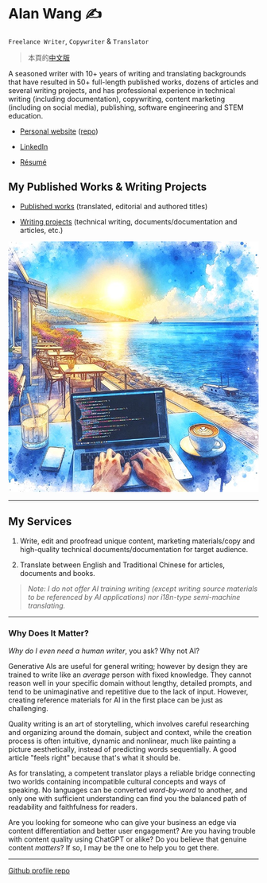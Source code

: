 # Alan Wang ✍️

`Freelance Writer`, `Copywriter` & `Translator`

> 本頁的[中文版](https://github.com/alankrantas/alankrantas/blob/main/README-ZH-TW.md)

A seasoned writer with 10+ years of writing and translating backgrounds that have resulted in 50+ full-length published works, dozens of articles and several writing projects, and has professional experience in technical writing (including documentation), copywriting, content marketing (including on social media), publishing, software engineering and STEM education.

- [Personal website](https://alankrantas.github.io/) ([repo](https://github.com/alankrantas/alankrantas.github.io))

- [LinkedIn](https://www.linkedin.com/in/alankrantas/)

- [Résumé](https://www.cake.me/krantas)

## My Published Works & Writing Projects

- [Published works](https://github.com/alankrantas/alankrantas/blob/main/works/published.md) (translated, editorial and authored titles)

- [Writing projects](https://github.com/alankrantas/alankrantas/blob/main/works/projects.md) (technical writing, documents/documentation and articles, etc.)

![profile](profile.jpg)

---

## My Services

1. Write, edit and proofread unique content, marketing materials/copy and high-quality technical documents/documentation for target audience.

2. Translate between English and Traditional Chinese for articles, documents and books.

> _Note: I do not offer AI training writing (except writing source materials to be referenced by AI applications) nor i18n-type semi-machine translating._

---

### Why Does It Matter?

_Why do I even need a human writer_, you ask? Why not AI?

Generative AIs are useful for general writing; however by design they are trained to write like an _average_ person with fixed knowledge. They cannot reason well in your specific domain without lengthy, detailed prompts, and tend to be unimaginative and repetitive due to the lack of input. However, creating reference materials for AI in the first place can be just as challenging.

Quality writing is an art of storytelling, which involves careful researching and organizing around the domain, subject and context, while the creation process is often intuitive, dynamic and nonlinear, much like painting a picture aesthetically, instead of predicting words sequentially. A good article "feels right" because that's what it should be.

As for translating, a competent translator plays a reliable bridge connecting two worlds containing incompatible cultural concepts and ways of speaking. No languages can be converted _word-by-word_ to another, and only one with sufficient understanding can find you the balanced path of readability and faithfulness for readers.

Are you looking for someone who can give your business an edge via content differentiation and better user engagement? Are you having trouble with content quality using ChatGPT or alike? Do you believe that genuine content _matters_? If so, I may be the one to help you to get there.

---

[Github profile repo](https://github.com/alankrantas/alankrantas)
